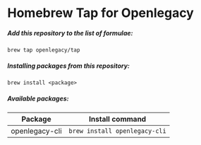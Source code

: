 
# Homebrew Tap for Openlegacy

##### Add this repository to the list of formulae:

```console
brew tap openlegacy/tap
```

##### Installing packages from this repository:

```console
brew install <package>
```

##### Available packages:

| Package        | Install command |
| -------------  | --------------- |
| openlegacy-cli | `brew install openlegacy-cli` |
